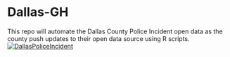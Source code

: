 # Dallas-GH

This repo will automate the Dallas County Police Incident open data as the county push updates to their open data source using 
R scripts.
[![DallasPoliceIncident](https://github.com/yihunzeleke/Dallas-GH/actions/workflows/main.yml/badge.svg)](https://github.com/yihunzeleke/Dallas-GH/actions/workflows/main.yml)
